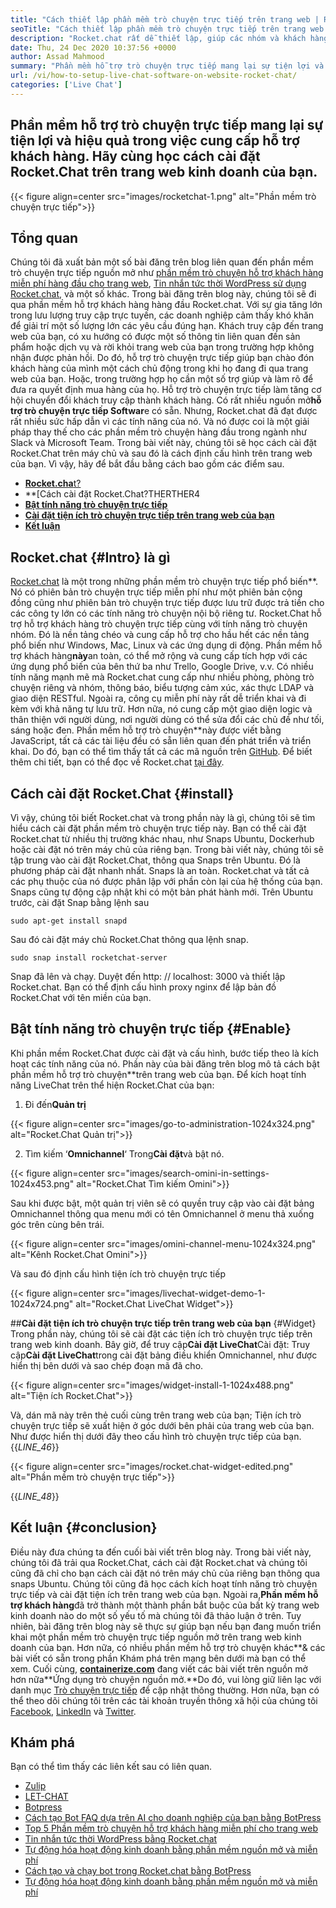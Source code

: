 ```yaml
---
title: "Cách thiết lập phần mềm trò chuyện trực tiếp trên trang web | Rocket.Chat" 
seoTitle: "Cách thiết lập phần mềm trò chuyện trực tiếp trên trang web | Rocket.Chat" 
description: "Rocket.chat rất dễ thiết lập, giúp các nhóm và khách hàng giao tiếp hiệu quả. Phần mềm trò chuyện trực tiếp này là nguồn mở, đa nền tảng và tự lưu trữ." 
date: Thu, 24 Dec 2020 10:37:56 +0000
author: Assad Mahmood
summary: "Phần mềm hỗ trợ trò chuyện trực tiếp mang lại sự tiện lợi và hiệu quả trong việc cung cấp hỗ trợ khách hàng. Hãy tìm hiểu cách cài đặt Rocket.Chat trên trang web kinh doanh của bạn." 
url: /vi/how-to-setup-live-chat-software-on-website-rocket-chat/
categories: ['Live Chat']
---
```


## Phần mềm hỗ trợ trò chuyện trực tiếp mang lại sự tiện lợi và hiệu quả trong việc cung cấp hỗ trợ khách hàng. Hãy cùng học cách cài đặt Rocket.Chat trên trang web kinh doanh của bạn.

{{< figure align=center src="images/rocketchat-1.png" alt="Phần mềm trò chuyện trực tiếp">}}


## Tổng quan
Chúng tôi đã xuất bản một số bài đăng trên blog liên quan đến phần mềm trò chuyện trực tiếp nguồn mở như [phần mềm trò chuyện hỗ trợ khách hàng miễn phí hàng đầu cho trang web][1], [Tin nhắn tức thời WordPress sử dụng Rocket.chat][2], và một số khác. Trong bài đăng trên blog này, chúng tôi sẽ đi qua phần mềm hỗ trợ khách hàng hàng đầu Rocket.chat. Với sự gia tăng lớn trong lưu lượng truy cập trực tuyến, các doanh nghiệp cảm thấy khó khăn để giải trí một số lượng lớn các yêu cầu đúng hạn. Khách truy cập đến trang web của bạn, có xu hướng có được một số thông tin liên quan đến sản phẩm hoặc dịch vụ và rời khỏi trang web của bạn trong trường hợp không nhận được phản hồi. Do đó, hỗ trợ trò chuyện trực tiếp giúp bạn chào đón khách hàng của mình một cách chủ động trong khi họ đang đi qua trang web của bạn. Hoặc, trong trường hợp họ cần một số trợ giúp và làm rõ để đưa ra quyết định mua hàng của họ.
Hỗ trợ trò chuyện trực tiếp làm tăng cơ hội chuyển đổi khách truy cập thành khách hàng. Có rất nhiều nguồn mở**hỗ trợ trò chuyện trực tiếp Softwar**e có sẵn. Nhưng, Rocket.chat đã đạt được rất nhiều sức hấp dẫn vì các tính năng của nó. Và nó được coi là một giải pháp thay thế cho các phần mềm trò chuyện hàng đầu trong ngành như Slack và Microsoft Team. Trong bài viết này, chúng tôi sẽ học cách cài đặt Rocket.Chat trên máy chủ và sau đó là cách định cấu hình trên trang web của bạn. Vì vậy, hãy để bắt đầu bằng cách bao gồm các điểm sau.
* [**Rocket.cha**t?][3]
* **[Cách cài đặt Rocket.Chat?THERTHER4
* **[Bật tính năng trò chuyện trực tiếp][5]**
* **[Cài đặt tiện ích trò chuyện trực tiếp trên trang web của bạn][6]**
* **[Kết luận][7]**

## Rocket.chat   {#Intro} là gì
[Rocket.chat][8] là một trong những phần mềm trò chuyện trực tiếp phổ biến**. Nó có phiên bản trò chuyện trực tiếp miễn phí như một phiên bản cộng đồng cũng như phiên bản trò chuyện trực tiếp được lưu trữ được trả tiền cho các công ty lớn có các tính năng trò chuyện nội bộ riêng tư. Rocket.Chat hỗ trợ hỗ trợ khách hàng trò chuyện trực tiếp cùng với tính năng trò chuyện nhóm. Đó là nền tảng chéo và cung cấp hỗ trợ cho hầu hết các nền tảng phổ biến như Windows, Mac, Linux và các ứng dụng di động. Phần mềm hỗ trợ khách hàng**này**an toàn, có thể mở rộng và cung cấp tích hợp với các ứng dụng phổ biến của bên thứ ba như Trello, Google Drive, v.v. Có nhiều tính năng mạnh mẽ mà Rocket.chat cung cấp như nhiều phòng, phòng trò chuyện riêng và nhóm, thông báo, biểu tượng cảm xúc, xác thực LDAP và giao diện RESTful. Ngoài ra, công cụ miễn phí này rất dễ triển khai và đi kèm với khả năng tự lưu trữ. Hơn nữa, nó cung cấp một giao diện logic và thân thiện với người dùng, nơi người dùng có thể sửa đổi các chủ đề như tối, sáng hoặc đen.
Phần mềm hỗ trợ trò chuyện**này được viết bằng JavaScript, tất cả các tài liệu đều có sẵn liên quan đến phát triển và triển khai. Do đó, bạn có thể tìm thấy tất cả các mã nguồn trên [GitHub][9]. Để biết thêm chi tiết, bạn có thể đọc về Rocket.chat [tại đây][10].

## Cách cài đặt Rocket.Chat   {#install}
Vì vậy, chúng tôi biết Rocket.chat và trong phần này là gì, chúng tôi sẽ tìm hiểu cách cài đặt phần mềm trò chuyện trực tiếp này. Bạn có thể cài đặt Rocket.chat từ nhiều thị trường khác nhau, như Snaps Ubuntu, Dockerhub hoặc cài đặt nó trên máy chủ của riêng bạn. Trong bài viết này, chúng tôi sẽ tập trung vào cài đặt Rocket.Chat, thông qua Snaps trên Ubuntu. Đó là phương pháp cài đặt nhanh nhất.
Snaps là an toàn. Rocket.chat và tất cả các phụ thuộc của nó được phân lập với phần còn lại của hệ thống của bạn. Snaps cũng tự động cập nhật khi có một bản phát hành mới.
Trên Ubuntu trước, cài đặt Snap bằng lệnh sau
```
sudo apt-get install snapd
```
Sau đó cài đặt máy chủ Rocket.Chat thông qua lệnh snap.
```
sudo snap install rocketchat-server
```
Snap đã lên và chạy. Duyệt đến http: // localhost: 3000 và thiết lập Rocket.chat. Bạn có thể định cấu hình proxy nginx để lập bản đồ Rocket.Chat với tên miền của bạn.

## Bật tính năng trò chuyện trực tiếp   {#Enable}
Khi phần mềm Rocket.Chat được cài đặt và cấu hình, bước tiếp theo là kích hoạt các tính năng của nó. Phần này của bài đăng trên blog mô tả cách bật phần mềm hỗ trợ trò chuyện**trên trang web của bạn. Để kích hoạt tính năng LiveChat trên thể hiện Rocket.Chat của bạn:
1. Đi đến**Quản trị**

{{< figure align=center src="images/go-to-administration-1024x324.png" alt="Rocket.Chat Quản trị">}}

2. Tìm kiếm ‘**Omnichannel**‘ Trong**Cài đặt**và bật nó.

{{< figure align=center src="images/search-omini-in-settings-1024x453.png" alt="Rocket.Chat Tìm kiếm Omini">}}

Sau khi được bật, một quản trị viên sẽ có quyền truy cập vào cài đặt bảng Omnichannel thông qua menu mới có tên Omnichannel ở menu thả xuống góc trên cùng bên trái.

{{< figure align=center src="images/omini-channel-menu-1024x324.png" alt="Kênh Rocket.Chat Omini">}}

Và sau đó định cấu hình tiện ích trò chuyện trực tiếp

{{< figure align=center src="images/livechat-widget-demo-1-1024x724.png" alt="Rocket.Chat LiveChat Widget">}}


##**Cài đặt tiện ích trò chuyện trực tiếp trên trang web của bạn** {#Widget}
Trong phần này, chúng tôi sẽ cài đặt các tiện ích trò chuyện trực tiếp trên trang web kinh doanh. Bây giờ, để truy cập**Cài đặt LiveChat**Cài đặt:
Truy cập**Cài đặt LiveChat**trong cài đặt bảng điều khiển Omnichannel, như được hiển thị bên dưới và sao chép đoạn mã đã cho.

{{< figure align=center src="images/widget-install-1-1024x488.png" alt="Tiện ích Rocket.Chat">}}

Và, dán mã này trên thẻ cuối cùng trên trang web của bạn; Tiện ích trò chuyện trực tiếp sẽ xuất hiện ở góc dưới bên phải của trang web của bạn. Như được hiển thị dưới đây theo cấu hình trò chuyện trực tiếp của bạn.
{{_LINE_46_}}

{{< figure align=center src="images/rocket.chat-widget-edited.png" alt="Phần mềm trò chuyện trực tiếp">}}

{{_LINE_48_}}

## Kết luận   {#conclusion}
Điều này đưa chúng ta đến cuối bài viết trên blog này. Trong bài viết này, chúng tôi đã trải qua Rocket.Chat, cách cài đặt Rocket.chat và chúng tôi cũng đã chỉ cho bạn cách cài đặt nó trên máy chủ của riêng bạn thông qua snaps Ubuntu. Chúng tôi cũng đã học cách kích hoạt tính năng trò chuyện trực tiếp và cài đặt tiện ích trên trang web của bạn. Ngoài ra,**Phần mềm hỗ trợ khách hàng**đã trở thành một thành phần bắt buộc của bất kỳ trang web kinh doanh nào do một số yếu tố mà chúng tôi đã thảo luận ở trên. Tuy nhiên, bài đăng trên blog này sẽ thực sự giúp bạn nếu bạn đang muốn triển khai một phần mềm trò chuyện trực tiếp nguồn mở trên trang web kinh doanh của bạn. Hơn nữa, có nhiều phần mềm hỗ trợ trò chuyện khác**& các bài viết có sẵn trong phần Khám phá trên mạng bên dưới mà bạn có thể xem.
Cuối cùng, [**containerize.com**][11] đang viết các bài viết trên nguồn mở hơn nữa**Ứng dụng trò chuyện nguồn mở.**Do đó, vui lòng giữ liên lạc với danh mục [Trò chuyện trực tiếp][12] để cập nhật thông thường. Hơn nữa, bạn có thể theo dõi chúng tôi trên các tài khoản truyền thông xã hội của chúng tôi [Facebook][13], [LinkedIn][14] và [Twitter][15].

## Khám phá
Bạn có thể tìm thấy các liên kết sau có liên quan.
  * [Zulip][16]
  * [LET-CHAT][17]
  * [Botpress][18]
  * [Cách tạo Bot FAQ dựa trên AI cho doanh nghiệp của bạn bằng BotPress][19]
  * [Top 5 Phần mềm trò chuyện hỗ trợ khách hàng miễn phí cho trang web][1]
  * [Tin nhắn tức thời WordPress bằng Rocket.chat][2]
  * [Tự động hóa hoạt động kinh doanh bằng phần mềm nguồn mở và miễn phí][20]
  * [Cách tạo và chạy bot trong Rocket.chat bằng BotPress][21]
  * [Tự động hóa hoạt động kinh doanh bằng phần mềm nguồn mở và miễn phí][20]

  
[1]: https://blog.containerize.com/live-chat/top-5-free-customer-support-chat-software-for-website/
[2]: https://blog.containerize.com/blogging/instantly-communicate-with-customers-using-wordpress-and-rocket-chat/
[3]: #intro
[4]: #install
[5]: #enable
[6]: #widget
[7]: #conclusion
[8]: https://products.containerize.com/live-chat/rocketchat/
[9]: https://github.com/RocketChat/Rocket.Chat
[10]: https://products.containerize.com/live-chat/rocketchat
[11]: https://www.containerize.com/
[12]: https://products.containerize.com/live-chat/
[13]: https://web.facebook.com/containerize
[14]: https://www.linkedin.com/company/containerize/
[15]: https://twitter.com/containerize_co
[16]: https://products.containerize.com/live-chat/zulip/
[17]: https://products.containerize.com/live-chat/lets-chat/
[18]: https://products.containerize.com/live-chat/botpress/
[19]: https://blog.containerize.com/live-chat/how-to-create-an-ai-based-faq-bot-for-your-business-using-botpress/
[20]: https://blog.containerize.com/blogging/automate-business-operations-using-open-source-software/
[21]: https://blog.containerize.com/live-chat/how-to-create-and-run-a-bot-in-rocket-chat-using-botpress/
